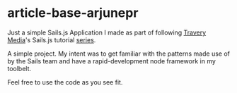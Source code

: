 # article-base-arjunepr

Just a simple Sails.js Application I made as part of following [Travery Media](https://www.youtube.com/user/TechGuyWeb)'s Sails.js tutorial [series](https://www.youtube.com/playlist?list=PLillGF-RfqbZIA-9sI3T1uu7d7_CtbwPm).

A simple project. My intent was to get familiar with the patterns made use of by the Sails team and have a rapid-development node framework in my toolbelt.

Feel free to use the code as you see fit.
